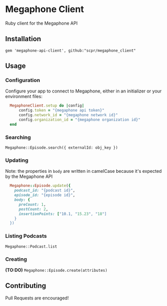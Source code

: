 # Megaphone Client
Ruby client for the Megaphone API

## Installation
    gem 'megaphone-api-client', github:"scpr/megaphone_client"

## Usage
### Configuration
Configure your app to connect to Megaphone, either in an initializer or your environment files:

```ruby
  MegaphoneClient.setup do |config|
      config.token = "{megaphone api token}"
      config.network_id = "{megaphone network id}"
      config.organization_id = "{megaphone organization id}"
  end
```

### Searching

`Megaphone::Episode.search({ externalId: obj_key })`

### Updating

Note: the properties in `body` are written in camelCase because it's expected by the Megaphone API

```ruby
  Megaphone::Episode.update({
    podcast_id: "{podcast id}",
    episode_id: "{episode id}",
    body: {
      preCount: 1,
      postCount: 2,
      insertionPoints: ["10.1, "15.23", "18"]
    }
  })
```

### Listing Podcasts

`Megaphone::Podcast.list`

### Creating

**(TO:DO)**
`Megaphone::Episode.create(attributes)`


## Contributing

Pull Requests are encouraged!
